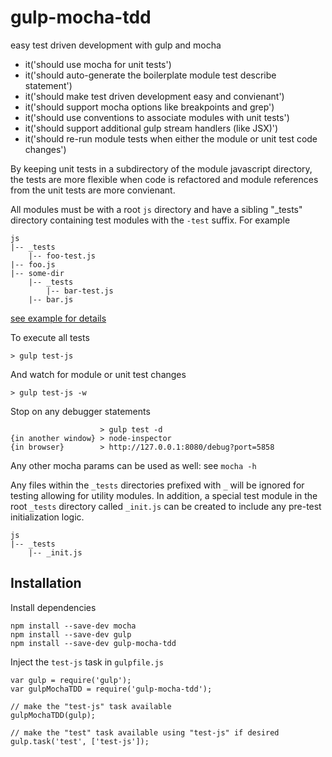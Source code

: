 # gulp-mocha-tdd
easy test driven development with gulp and mocha

* it('should use mocha for unit tests')
* it('should auto-generate the boilerplate module test describe statement')
* it('should make test driven development easy and convienant')
* it('should support mocha options like breakpoints and grep')
* it('should use conventions to associate modules with unit tests')
* it('should support additional gulp stream handlers (like JSX)')
* it('should re-run module tests when either the module or unit test code changes')

By keeping unit tests in a subdirectory of the module javascript directory, the tests are more flexible when code is refactored and module references from the unit tests are more convienant.

All modules must be with a root ```js``` directory and have a sibling "_tests" directory containing test modules with the ```-test``` suffix.  For example
```
js
|-- _tests
    |-- foo-test.js
|-- foo.js
|-- some-dir
    |-- _tests
        |-- bar-test.js
    |-- bar.js
```
[see example for details](https://github.com/jhudson8/gulp-mocha-tdd/tree/master/example)

To execute all tests
```
> gulp test-js
```
And watch for module or unit test changes
```
> gulp test-js -w
```
Stop on any debugger statements
```
                    > gulp test -d
{in another window} > node-inspector
{in browser}        > http://127.0.0.1:8080/debug?port=5858
```
Any other mocha params can be used as well: see ```mocha -h```


Any files within the ```_tests``` directories prefixed with ```_``` will be ignored for testing allowing for utility modules.  In addition, a special test module in the root ```_tests``` directory called ```_init.js``` can be created to include any pre-test initialization logic.
```
js
|-- _tests
    |-- _init.js
```


Installation
------------
Install dependencies
```
npm install --save-dev mocha
npm install --save-dev gulp
npm install --save-dev gulp-mocha-tdd
```

Inject the ```test-js``` task in ```gulpfile.js```
```
var gulp = require('gulp');
var gulpMochaTDD = require('gulp-mocha-tdd');

// make the "test-js" task available
gulpMochaTDD(gulp);

// make the "test" task available using "test-js" if desired
gulp.task('test', ['test-js']);
```
